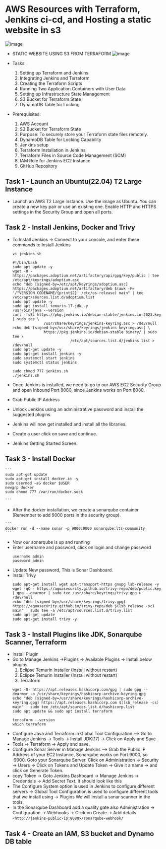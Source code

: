 # AWS Resources with Terraform, Jenkins ci-cd, and Hosting a static website in s3

   ![image](https://github.com/574n13y/Aws/assets/35293085/ac78fb9b-8eb0-41f5-898a-61f49ab8fd2e)

 - STATIC WEBSITE USING S3 FROM TERRAFORM
   ![image](https://github.com/574n13y/Aws/assets/35293085/7f530aee-cb7f-4381-a6c2-5af37f4ba900)

 - Tasks
   1. Setting up Terraform and Jenkins
   2. Integrating Jenkins and Terraform
   3. Creating the Terraform Scripts
   4. Running Two Application Containers with User Data
   5. Setting up Infrastructure State Management
   6. S3 Bucket for Terraform State
   7. DynamoDB Table for Locking

 - Prerequisites:
   1. AWS Account
   2. S3 Bucket for Terraform State
   3. Purpose: To securely store your Terraform state files remotely.
   4. DynamoDB Table for Locking Capability
   5. Jenkins setup
   6. Terraform Installation in Jenkins
   7. Terraform Files in Source Code Management (SCM)
   8. IAM Role for Jenkins EC2 Instance
   9. GitHub Repository
  

## Task 1 - Launch an Ubuntu(22.04) T2 Large Instance
  - Launch an AWS T2 Large Instance. Use the image as Ubuntu. You can create a new key pair or use an existing one. Enable HTTP and HTTPS settings in the Security Group and open all ports.

## Task 2 - Install Jenkins, Docker and Trivy
  - To Install Jenkins -> Connect to your console, and enter these commands to Install Jenkins
    ```
    vi jenkins.sh
    ```

    ```
    #!/bin/bash
    sudo apt update -y
    wget -O - https://packages.adoptium.net/artifactory/api/gpg/key/public | tee /etc/apt/keyrings/adoptium.asc
    echo "deb [signed-by=/etc/apt/keyrings/adoptium.asc] https://packages.adoptium.net/artifactory/deb $(awk -F= '/^VERSION_CODENAME/{print$2}' /etc/os-release) main" | tee /etc/apt/sources.list.d/adoptium.list
    sudo apt update -y
    sudo apt install temurin-17-jdk -y
    /usr/bin/java --version
    curl -fsSL https://pkg.jenkins.io/debian-stable/jenkins.io-2023.key | sudo tee \
                  /usr/share/keyrings/jenkins-keyring.asc > /dev/null
    echo deb [signed-by=/usr/share/keyrings/jenkins-keyring.asc] \
                  https://pkg.jenkins.io/debian-stable binary/ | sudo tee \
                              /etc/apt/sources.list.d/jenkins.list > /dev/null
    sudo apt-get update -y
    sudo apt-get install jenkins -y
    sudo systemctl start jenkins
    sudo systemctl status jenkins
    
    ```

    ```
    sudo chmod 777 jenkins.sh
    ./jenkins.sh
    ```
  - Once Jenkins is installed, we need to go to our AWS EC2 Security Group and open Inbound Port 8080, since Jenkins works on Port 8080.
  - Grab Public IP Address
  - Unlock Jenkins using an administrative password and install the suggested plugins.
  - Jenkins will now get installed and install all the libraries.
  - Create a user click on save and continue.
  - Jenkins Getting Started Screen.

## Task 3 - Install Docker
    ```
    sudo apt-get update 
    sudo apt-get install docker.io -y 
    sudo usermod -aG docker $USER 
    newgrp docker 
    sudo chmod 777 /var/run/docker.sock
    
    ```
  -  After the docker installation, we create a sonarqube container (Remember to add 9000 ports in the security group).
    
    ```
    docker run -d --name sonar -p 9000:9000 sonarqube:lts-community
    ```
  - Now our sonarqube is up and running
  - Enter username and password, click on login and change password
    ```
    username admin
    password admin
    ```
  - Update New password, This is Sonar Dashboard.
  - Install Trivy
    ```
    sudo apt-get install wget apt-transport-https gnupg lsb-release -y
    wget -qO - https://aquasecurity.github.io/trivy-repo/deb/public.key | gpg --dearmor | sudo tee /usr/share/keyrings/trivy.gpg > /dev/null
    echo "deb [signed-by=/usr/share/keyrings/trivy.gpg] https://aquasecurity.github.io/trivy-repo/deb $(lsb_release -sc) main" | sudo tee -a /etc/apt/sources.list.d/trivy.list
    sudo apt-get update
    sudo apt-get install trivy -y
    ```

## Task 3 - Install Plugins like JDK, Sonarqube Scanner, Terraform
 - Install Plugin
 - Go to Manage Jenkins →Plugins → Available Plugins → Install below plugins
   1. Eclipse Temurin Installer (Install without restart)
   2. Eclipse Temurin Installer (Install without restart)
   3. Terraform
   ```
   wget -O- https://apt.releases.hashicorp.com/gpg | sudo gpg --dearmor -o /usr/share/keyrings/hashicorp-archive-keyring.gpg
   echo "deb [signed-by=/usr/share/keyrings/hashicorp-archive-keyring.gpg] https://apt.releases.hashicorp.com $(lsb_release -cs) main" | sudo tee /etc/apt/sources.list.d/hashicorp.list
   sudo apt update && sudo apt install terraform
   ```
   ```
   terraform --version
   which terraform
   ```
  - Configure Java and Terraform in Global Tool Configuration --> Go to Manage Jenkins → Tools → Install JDK(17) → Click on Apply and Save
  - Tools → Terraform -> Apply and save.
  - Configure Sonar Server in Manage Jenkins --> Grab the Public IP Address of your EC2 Instance, Sonarqube works on Port 9000, so <Public IP>:9000. Goto your Sonarqube Server. Click on Administration → Security → Users → Click on Tokens and Update Token → Give it a name → and click on Generate Token.
  - copy Token → Goto Jenkins Dashboard → Manage Jenkins → Credentials → Add Secret Text. It should look like this
  - The Configure System option is used in Jenkins to configure different servers → Global Tool Configuration is used to configure different tools that we install using → Plugins We will install a sonar scanner in the tools.
  - In the Sonarqube Dashboard add a quality gate also Administration → Configuration → Webhooks → Click on Create → Add details
    `
    <http://jenkins-public-ip:8080>/sonarqube-webhook/
    `

## Task 4 -  Create an IAM, S3 bucket and Dynamo DB table
   

















 














       





 
